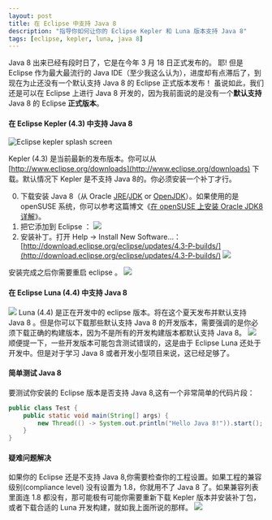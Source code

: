 ```yaml
---
layout: post
title: 在 Eclipse 中支持 Java 8
description: "指导你如何让你的 Eclipse Kepler 和 Luna 版本支持 Java 8"
tags: [eclipse, kepler, luna, java 8]
---
```



Java 8 出来已经有段时日了，它是在今年 3 月 18 日正式发布的。 耶! 
但是 Eclipse 作为最大最流行的 Java IDE（至少我这么认为），进度却有点滞后了，到现在为止还没有一个默认支持 Java 8 的 Eclipse 正式版本发布！
虽说如此，我们还是可以在 Eclipse 上进行 Java 8 开发的，因为我前面说的是没有一个**默认支持** Java 8 的 Eclipse **正式版本**。


#### 在 Eclipse Kepler (4.3) 中支持 Java 8
![Eclipse kepler splash screen](http://suselinks-us.qiniudn.com/eclipse-kepler-splash-screen.png)

Kepler (4.3) 是当前最新的发布版本。你可以从 [http://www.eclipse.org/downloads](http://www.eclipse.org/downloads) 下载。默认情况下 Kepler 是不支持 Java 8的。你必须安装一个补丁才行。

0. 下载安装 Java 8（从 Oracle [JRE](http://www.oracle.com/technetwork/java/javase/downloads/jre8-downloads-2133155.html)/[JDK](http://www.oracle.com/technetwork/java/javase/downloads/jdk8-downloads-2133151.html) or [OpenJDK](https://jdk8.java.net/download.html)）。如果使用的是 openSUSE 系统，你可以参考这篇博文《[在 openSUSE 上安装 Oracle JDK8 详解](http://suselinks.us/install-oracle-jdk8-on-opensuse/)》。
0. 把它添加到 Eclipse ：
![](http://suselinks-us.qiniudn.com/eclipse-installed-jre.png)
0. 安装补丁。打开 Help → Install New Software...：
[http://download.eclipse.org/eclipse/updates/4.3-P-builds/](http://download.eclipse.org/eclipse/updates/4.3-P-builds/)
![](http://suselinks-us.qiniudn.com/kepler-install-java8-patch.png)

安装完成之后你需要重启 eclipse 。
![](http://suselinks-us.qiniudn.com/eclipse-java8-test.png)

#### 在 Eclipse Luna (4.4) 中支持 Java 8
![](http://suselinks-us.qiniudn.com/eclipse-luna-splash-screen.png)
Luna (4.4) 是正在开发中的 eclipse 版本。将在这个夏天发布并默认支持 Java 8 。但是你可以下载那些默认支持 Java 8 的开发版本，需要强调的是你必须下载正确的构建版本，因为不是所有的开发构建版本都默认支持 Java 8。
![](http://suselinks-us.qiniudn.com/eclipse-luna-development-build-with-java8-support.png)
顺便提一下，一些开发版本可能包含测试错误的，这是由于 Eclipse Luna 还处于开发中。但是对于学习 Java 8 或者开发小型项目来说，这已经足够了。

#### 简单测试 Java 8
要测试你安装的 Eclipse 版本是否支持 Java 8,这有一个非常简单的代码片段：

~~~java
public class Test {
    public static void main(String[] args) {
        new Thread(() -> System.out.println("Hello Java 8!")).start();
    }
}
~~~

#### 疑难问题解决
如果你的 Eclipse 还是不支持 Java 8,你需要检查你的工程设置。如果工程的兼容级别(compliance level) 没有设置为 1.8，你就用不了 Java 8 了。如果兼容列表里面连 1.8 都没有，那可能极有可能你需要重新下载 Kepler 版本并安装补丁包，或者下载合适的 Luna 开发构建，就如我上面所说的那样。
![](http://suselinks-us.qiniudn.com/eclipse-compliance-level.png)

